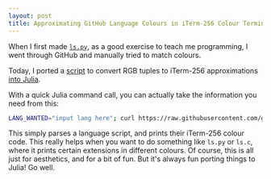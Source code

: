 ```yaml
---
layout: post
title: Approximating GitHub Language Colours in iTerm-256 Colour Terminal
---
```


When I first made [`ls.py`](https://github.com/jakewilliami/scripts/blob/master/python/ls.py), as a good exercise to teach me programming, I went through GitHub and manually tried to match colours.

Today, I ported a [script](https://github.com/jakewilliami/scripts/blob/master/python/rgb2iterm256.py) to convert RGB tuples to iTerm-256 approximations [into Julia](https://github.com/jakewilliami/scripts/blob/master/python/rgb2iterm256.jl).

With a quick Julia command call, you can actually take the information you need from this:
```bash
LANG_WANTED="input lang here"; curl https://raw.githubusercontent.com/github/linguist/master/lib/linguist/languages.yml > languages.yml; julia -E 'import Pkg; Pkg.add.(["YAML", "OrderedCollections", "Colors"]); using YAML; include("$(homedir())/projects/scripts/python/rgb2iterm256.jl"); f = YAML.load_file("languages.yml"); for k in keys(f); col = get(f[k], "color", ""); if !isempty(col); print(k, ":\t\t"); main(col); end; end'; rm languages.yml | grep -i "$LANG_WANTED"
```

This simply parses a language script, and prints their iTerm-256 colour code.  This really helps when you want to do something like `ls.py` or `ls.c`, where it prints certain extensions in different colours.  Of course, this is all just for aesthetics, and for a bit of fun.  But it's always fun porting things to Julia!  Go well.